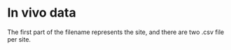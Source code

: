 # In vivo data
The first part of the filename represents the site, and there are two .csv file per site.

